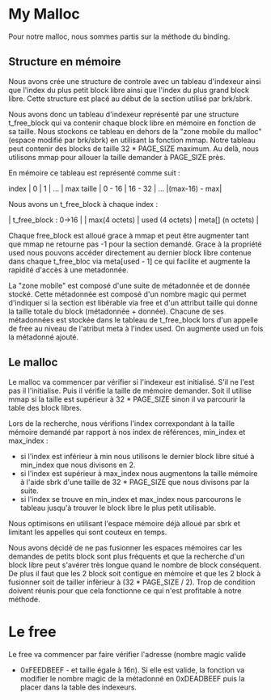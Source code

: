 # My Malloc

Pour notre malloc, nous sommes partis sur la méthode du binding.

## Structure en mémoire

Nous avons crée une structure de controle avec un tableau d'indexeur
ainsi que l'index du plus petit block libre ainsi que l'index du plus
grand block libre. Cette structure est placé au début de la section
utilisé par brk/sbrk.

Nous avons donc un tableau d'indexeur représenté par une structure
t_free_block qui va contenir chaque block libre en mémoire en fonction
de sa taille.
Nous stockons ce tableau en dehors de la "zone mobile du malloc"
(espace modifié par brk/sbrk) en utilisant la fonction mmap. Notre
tableau peut contenir des blocks de taille 32 * PAGE_SIZE maximum. Au
delà, nous utilisons mmap pour allouer la taille demander à PAGE_SIZE
près.

En mémoire ce tableau est représenté comme suit :

index	   |  0	      |  1	 |   ...	  |	   max
taille	   |  0 - 16  |  16 - 32 |   ...	  |(max-16) - max|

Nous avons un t_free_block à chaque index :

| t_free_block : 0->16					|
| max(4 octets) | used (4 octets) | meta[] (n octets) 	|

Chaque free_block est alloué grace à mmap et peut être augmenter tant
que mmap ne retourne pas -1 pour la section demandé.
Grace à la propriété used nous pouvons accéder directement au dernier block libre
contenue dans chaque t_free_bloc via meta[used - 1] ce qui facilite et
augmente la rapidité d'accès à une metadonnée.

La "zone mobile" est composé d'une suite de métadonnée et de donnée
stocké.
Cette métadonnée est composé d'un nombre magic qui permet d'indiquer
si la section est libérable via free et d'un attribut taille qui donne
la taille totale du block (métadonnée + donnée).
Chacune de ses métadonnées est stockée dans le tableau de t_free_block
lors d'un appelle de free au niveau de l'atribut meta à l'index
used. On augmente used un fois la métadonné ajouté.

## Le malloc

Le malloc va commencer par vérifier si l'indexeur est initialisé. S'il
ne l'est pas il l'initialise.
Puis il vérifie la taille de mémoire
demander. Soit il utilise mmap si la taille est supérieur à 32 *
PAGE_SIZE sinon il va parcourir la table des block libres.

Lors de la recherche, nous vérifions l'index correxpondant à la taille
mémoire demandé par rapport à nos index de références, min_index et
max_index :
- si l'index est inférieur à min nous utilisons le dernier block
libre situé à min_index que nous divisons en 2.
- si l'index est supérieur à max_index nous augmentons la taille mémoire
à l'aide sbrk d'une taille de 32 * PAGE_SIZE que nous divisons par la suite.
- si l'index se trouve en min_index et max_index nous parcourons le
tableau jusqu'à trouver le block libre le plus petit utilisable.

Nous optimisons en utilisant l'espace mémoire déjà alloué par sbrk et limitant les
appelles qui sont couteux en temps.

Nous avons décidé de ne pas fusionner les espaces mémoires car les
demandes de petits block sont plus fréquents et que la recherche d'un
block libre peut s'avérer très longue quand le nombre de block
conséquent. De plus il faut que les 2 block soit contigue en mémoire
et que les 2 block à fusionner soit de tailler infèrieur à (32 *
PAGE_SIZE / 2). Trop de condition doivent réunis pour que cela
fonctionne ce qui n'est profitable à notre méthode.

# Le free

Le free va commencer par faire vérifier l'adresse (nombre magic valide
- 0xFEEDBEEF - et taille égale à 16n). Si elle est valide, la fonction va modifier
le nombre magic de la métadonné en 0xDEADBEEF puis la placer dans la
table des indexeurs.
